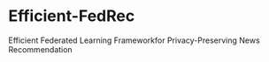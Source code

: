 # Efficient-FedRec
Efficient Federated Learning Frameworkfor Privacy-Preserving News Recommendation
